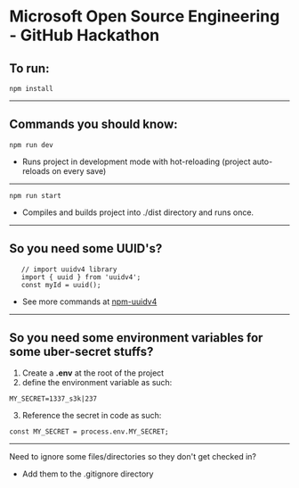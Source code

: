 # Microsoft Open Source Engineering - GitHub Hackathon

## To run:
```
npm install
```

---

## Commands you should know:

```
npm run dev
```
- Runs project in development mode with hot-reloading (project auto-reloads on every save)

---

```
npm run start
```
 - Compiles and builds project into ./dist directory and runs once.

---

 ## So you need some UUID's?
 ```
    // import uuidv4 library
    import { uuid } from 'uuidv4';
    const myId = uuid();
 ```
  - See more commands at [npm-uuidv4](https://www.npmjs.com/package/uuidv4)

---

## So you need some environment variables for some uber-secret stuffs?
1. Create a **.env** at the root of the project
2. define the environment variable as such:
```
MY_SECRET=1337_s3k|237
```
3. Reference the secret in code as such:
```
const MY_SECRET = process.env.MY_SECRET;
```

---

Need to ignore some files/directories so they don't get checked in?
- Add them to the .gitignore directory